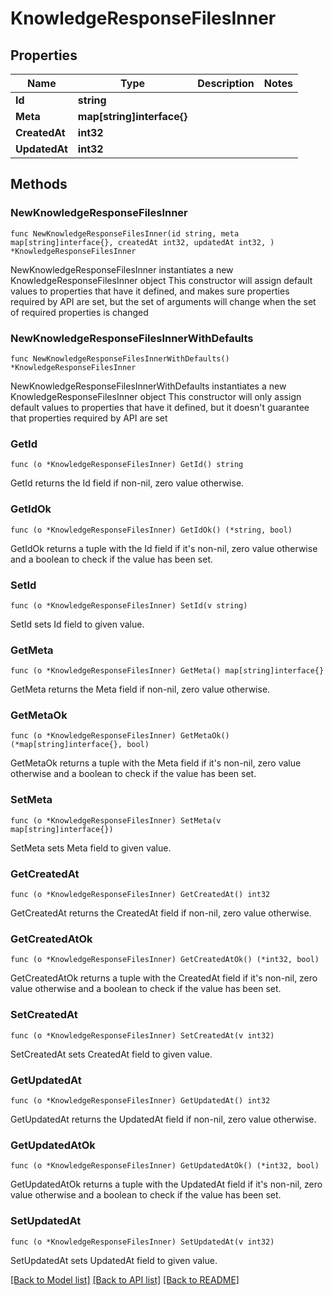# KnowledgeResponseFilesInner

## Properties

Name | Type | Description | Notes
------------ | ------------- | ------------- | -------------
**Id** | **string** |  | 
**Meta** | **map[string]interface{}** |  | 
**CreatedAt** | **int32** |  | 
**UpdatedAt** | **int32** |  | 

## Methods

### NewKnowledgeResponseFilesInner

`func NewKnowledgeResponseFilesInner(id string, meta map[string]interface{}, createdAt int32, updatedAt int32, ) *KnowledgeResponseFilesInner`

NewKnowledgeResponseFilesInner instantiates a new KnowledgeResponseFilesInner object
This constructor will assign default values to properties that have it defined,
and makes sure properties required by API are set, but the set of arguments
will change when the set of required properties is changed

### NewKnowledgeResponseFilesInnerWithDefaults

`func NewKnowledgeResponseFilesInnerWithDefaults() *KnowledgeResponseFilesInner`

NewKnowledgeResponseFilesInnerWithDefaults instantiates a new KnowledgeResponseFilesInner object
This constructor will only assign default values to properties that have it defined,
but it doesn't guarantee that properties required by API are set

### GetId

`func (o *KnowledgeResponseFilesInner) GetId() string`

GetId returns the Id field if non-nil, zero value otherwise.

### GetIdOk

`func (o *KnowledgeResponseFilesInner) GetIdOk() (*string, bool)`

GetIdOk returns a tuple with the Id field if it's non-nil, zero value otherwise
and a boolean to check if the value has been set.

### SetId

`func (o *KnowledgeResponseFilesInner) SetId(v string)`

SetId sets Id field to given value.


### GetMeta

`func (o *KnowledgeResponseFilesInner) GetMeta() map[string]interface{}`

GetMeta returns the Meta field if non-nil, zero value otherwise.

### GetMetaOk

`func (o *KnowledgeResponseFilesInner) GetMetaOk() (*map[string]interface{}, bool)`

GetMetaOk returns a tuple with the Meta field if it's non-nil, zero value otherwise
and a boolean to check if the value has been set.

### SetMeta

`func (o *KnowledgeResponseFilesInner) SetMeta(v map[string]interface{})`

SetMeta sets Meta field to given value.


### GetCreatedAt

`func (o *KnowledgeResponseFilesInner) GetCreatedAt() int32`

GetCreatedAt returns the CreatedAt field if non-nil, zero value otherwise.

### GetCreatedAtOk

`func (o *KnowledgeResponseFilesInner) GetCreatedAtOk() (*int32, bool)`

GetCreatedAtOk returns a tuple with the CreatedAt field if it's non-nil, zero value otherwise
and a boolean to check if the value has been set.

### SetCreatedAt

`func (o *KnowledgeResponseFilesInner) SetCreatedAt(v int32)`

SetCreatedAt sets CreatedAt field to given value.


### GetUpdatedAt

`func (o *KnowledgeResponseFilesInner) GetUpdatedAt() int32`

GetUpdatedAt returns the UpdatedAt field if non-nil, zero value otherwise.

### GetUpdatedAtOk

`func (o *KnowledgeResponseFilesInner) GetUpdatedAtOk() (*int32, bool)`

GetUpdatedAtOk returns a tuple with the UpdatedAt field if it's non-nil, zero value otherwise
and a boolean to check if the value has been set.

### SetUpdatedAt

`func (o *KnowledgeResponseFilesInner) SetUpdatedAt(v int32)`

SetUpdatedAt sets UpdatedAt field to given value.



[[Back to Model list]](../README.md#documentation-for-models) [[Back to API list]](../README.md#documentation-for-api-endpoints) [[Back to README]](../README.md)


